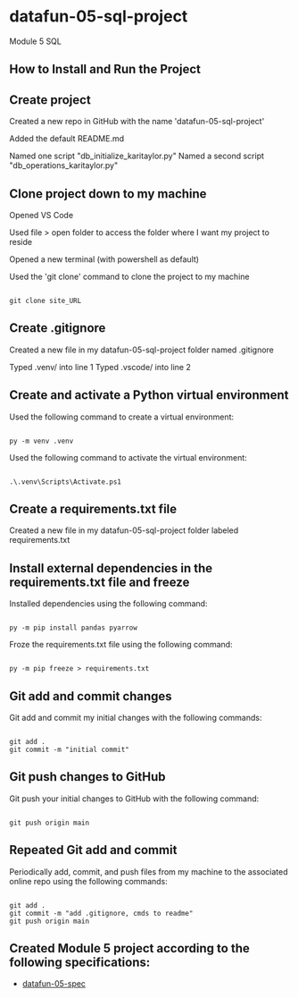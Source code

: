 # datafun-05-sql-project
Module 5 SQL

## How to Install and Run the Project

## Create project
Created a new repo in GitHub with the name 'datafun-05-sql-project' 

Added the default README.md 

Named one script "db_initialize_karitaylor.py"
Named a second script "db_operations_karitaylor.py"

## Clone project down to my machine
Opened VS Code 

Used file > open folder to access the folder where I want my project to reside

Opened a new terminal (with powershell as default) 

Used the 'git clone' command to clone the project to my machine

```shell

git clone site_URL

```

## Create .gitignore
Created a new file in my datafun-05-sql-project folder named .gitignore

Typed .venv/ into line 1
Typed .vscode/ into line 2

## Create and activate a Python virtual environment
Used the following command to create a virtual environment:
```shell

py -m venv .venv

```
Used the following command to activate the virtual environment:
```shell

.\.venv\Scripts\Activate.ps1

```

## Create a requirements.txt file
Created a new file in my datafun-05-sql-project folder labeled requirements.txt

## Install external dependencies in the requirements.txt file and freeze
Installed dependencies using the following command:
```shell

py -m pip install pandas pyarrow

```
Froze the requirements.txt file using the following command:
```shell

py -m pip freeze > requirements.txt

```

## Git add and commit changes
Git add and commit my initial changes with the following commands:
```shell

git add .
git commit -m "initial commit"

```

## Git push changes to GitHub
Git push your initial changes to GitHub with the following command:
```shell

git push origin main

```

## Repeated Git add and commit
Periodically add, commit, and push files from my machine to the associated online repo using the following commands:
```shell

git add .
git commit -m "add .gitignore, cmds to readme"
git push origin main

```

## Created Module 5 project according to the following specifications:
- [datafun-05-spec](https://github.com/denisecase/datafun-05-spec)
